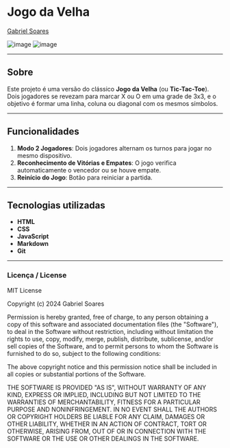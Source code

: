 # Jogo da Velha

[Gabriel Soares](https://www.linkedin.com/in/gabriel-soares-3098782b0/)

![image](https://github.com/user-attachments/assets/283bae8e-40b7-410a-a648-f2cee62dd0ff)
![image](https://github.com/user-attachments/assets/2f4f6937-4285-4619-a814-3c2024a89c8b)

---

## Sobre
Este projeto é uma versão do clássico **Jogo da Velha** (ou **Tic-Tac-Toe**). Dois jogadores se revezam para marcar X ou O em uma grade de 3x3, e o objetivo é formar uma linha, coluna ou diagonal com os mesmos símbolos.

---

## Funcionalidades
1. **Modo 2 Jogadores**: Dois jogadores alternam os turnos para jogar no mesmo dispositivo.
2. **Reconhecimento de Vitórias e Empates**: O jogo verifica automaticamente o vencedor ou se houve empate.
3. **Reinício do Jogo**: Botão para reiniciar a partida.

---

## Tecnologias utilizadas
- **HTML**
- **CSS**
- **JavaScript**
- **Markdown**
- **Git**

---

### Licença / License

MIT License

Copyright (c) 2024 Gabriel Soares

Permission is hereby granted, free of charge, to any person obtaining a copy
of this software and associated documentation files (the "Software"), to deal
in the Software without restriction, including without limitation the rights
to use, copy, modify, merge, publish, distribute, sublicense, and/or sell
copies of the Software, and to permit persons to whom the Software is
furnished to do so, subject to the following conditions:

The above copyright notice and this permission notice shall be included in all
copies or substantial portions of the Software.

THE SOFTWARE IS PROVIDED "AS IS", WITHOUT WARRANTY OF ANY KIND, EXPRESS OR
IMPLIED, INCLUDING BUT NOT LIMITED TO THE WARRANTIES OF MERCHANTABILITY,
FITNESS FOR A PARTICULAR PURPOSE AND NONINFRINGEMENT. IN NO EVENT SHALL THE
AUTHORS OR COPYRIGHT HOLDERS BE LIABLE FOR ANY CLAIM, DAMAGES OR OTHER
LIABILITY, WHETHER IN AN ACTION OF CONTRACT, TORT OR OTHERWISE, ARISING FROM,
OUT OF OR IN CONNECTION WITH THE SOFTWARE OR THE USE OR OTHER DEALINGS IN THE
SOFTWARE.
